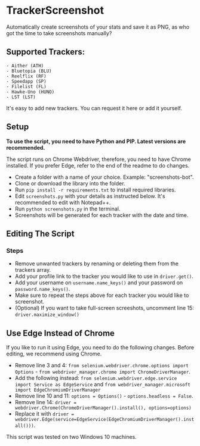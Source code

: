 # TrackerScreenshot
Automatically create screenshots of your stats and save it as PNG, as who got the time to take screenshots manually? 


## Supported Trackers:
    - Aither (ATH)
    - Bluetopia (BLU)
    - Reelflix (RF)
    - Speedapp (SP)
    - Filelist (FL)
    - Hawke-Uno (HUNO)
    - LST (LST)

It's easy to add new trackers. You can request it here or add it yourself. 
    

##  Setup

**To use the script, you need to have Python and PIP. Latest versions are recommended.**

The script runs on Chrome Webdriver, therefore, you need to have Chrome installed. If you prefer Edge, refer to the end of the readme to do changes.  

- Create a folder with a name of your choice. Example: "screenshots-bot". 
- Clone or download the library into the folder.
- Run `pip install -r requirements.txt` to install required libraries. 
- Edit `screenshots.py` with your details as instructed below. It's recommended to edit with Notepad++. 
- Run `python screenshots.py` in the terminal.
- Screenshots will be generated for each tracker with the date and time.


## Editing The Script 

### Steps
- Remove unwanted trackers by renaming or deleting them from the trackers array. 
- Add your profile link to the tracker you would like to use in `driver.get()`. 
- Add your username on `username.name_keys()` and your password on `password.name_keys()`. 
- Make sure to repeat the steps above for each tracker you would like to screenshot. 
- (Optional) If you want to take full-screen screeshots, uncomment line 15: `driver.maximize_window()`


## Use Edge Instead of Chrome

If you like to run it using Edge, you need to do the following changes. Before editing, we recommend using Chrome. 
- Remove line 3 and 4: `from selenium.webdriver.chrome.options import Options` - `from webdriver_manager.chrome import ChromeDriverManager`. 
- Add the following instead: `from selenium.webdriver.edge.service import Service as EdgeService` and `from webdriver_manager.microsoft import EdgeChromiumDriverManager`
- Remove line 10 and 11: `options = Options()` - `options.headless = False`. 
- Remove line 14: `driver = webdriver.Chrome(ChromeDriverManager().install(), options=options)`
- Replace it with `driver = webdriver.Edge(service=EdgeService(EdgeChromiumDriverManager().install()))`.

This script was tested on two Windows 10 machines. 
